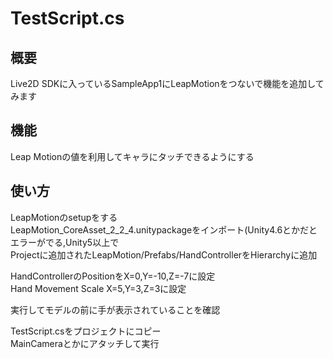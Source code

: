 # TestScript.cs

## 概要
Live2D SDKに入っているSampleApp1にLeapMotionをつないで機能を追加してみます  

## 機能
Leap Motionの値を利用してキャラにタッチできるようにする


## 使い方
LeapMotionのsetupをする  
LeapMotion_CoreAsset_2_2_4.unitypackageをインポート(Unity4.6とかだとエラーがでる,Unity5以上で  
Projectに追加されたLeapMotion/Prefabs/HandControllerをHierarchyに追加

HandControllerのPositionをX=0,Y=-10,Z=-7に設定  
Hand Movement Scale X=5,Y=3,Z=3に設定

実行してモデルの前に手が表示されていることを確認

TestScript.csをプロジェクトにコピー  
MainCameraとかにアタッチして実行
